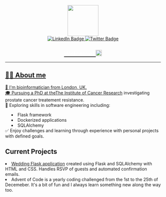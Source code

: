 <div id="header" align="center">
      <img src="static/images/chibi1.png" width="100"/>
</div>

<div id="badges" align="center">
    <a href="www.linkedin.com/in/lewisgallagher0" target="_blank">
    <img src="https://img.shields.io/badge/LinkedIn-blue?style=for-the-badge&logo=linkedin&logoColor=white" alt="LinkedIn Badge"/>
    <a href="www.twitter.com/coffeematics" target="_blank">
    <img src="https://img.shields.io/badge/twitter-blue?style=for-the-badge&logo=twitter&logoColor=white" alt="Twitter Badge"/>
</div>
<h1 align="center" style="color:white;font-size:20px;">
    Welcome!
    <img src="https://media.giphy.com/media/hvRJCLFzcasrR4ia7z/giphy.gif" width="20px">
</h1>
<hr>
<body>
    <div id="body">
    <h2>👨‍💻 About me</h2>
    <p>
        🧬 I'm bioinformatician from London, UK.<br>
        🎓 Pursuing a PhD at the<a href="https://www.icr.ac.uk/" target="_blank">The Institute of Cancer Research</a> investigating prostate cancer treatement resistance.<br>
        🔎 Exploring skills in software engineering including:
        <li style=text-indent:20px;>Flask framework</li>
        <li style=text-indent:20px;>Dockerized applications</li>
        <li style=text-indent:20px;>SQLAlchemy</li>
        ✅ Enjoy challenges and learning through experience with personal projects with defined goals.<br>
        </p>
    </div>
    <div>
        <h2>Current Projects</h2>
        <p>
            <li><a href="https://github.com/Lewis-Gallagher/wedding-website">Wedding Flask application</a> created using Flask and SQLAlchemy with HTML and CSS. Handles RSVP of guests and automated confirmation emails.</li>
            <li><a hred="https://github.com/Lewis-Gallagher/adventofcode">Advent of Code</a></ol> is a yearly coding challenged from the 1st to the 25th of Decemeber.  It's a bit of fun and I always learn something new along the way too.</li>
        </p>
    </div>
</body>
